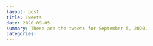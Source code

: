 ```yaml
---
layout: post
title: Tweets
date: 2020-09-05
summary: These are the tweets for September 5, 2020.
categories:
---
```


